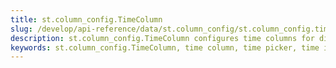 ```yaml
---
title: st.column_config.TimeColumn
slug: /develop/api-reference/data/st.column_config/st.column_config.timecolumn
description: st.column_config.TimeColumn configures time columns for displaying and editing time values with time picker interface.
keywords: st.column_config.TimeColumn, time column, time picker, time input, time display, time formatting, clock input, time selection, hour minute
---
```


<Autofunction function="streamlit.column_config.TimeColumn" />
